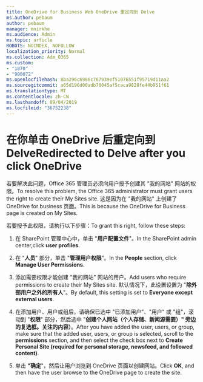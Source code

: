 ```yaml
---
title: OneDrive for Business Web OneDrive 重定向到 Delve
ms.author: pebaum
author: pebaum
manager: mnirkhe
ms.audience: Admin
ms.topic: article
ROBOTS: NOINDEX, NOFOLLOW
localization_priority: Normal
ms.collection: Adm_O365
ms.custom:
- "1870"
- "900072"
ms.openlocfilehash: 8ba296c6986c767939ef51076551f95719d11aa2
ms.sourcegitcommit: a65d196d00adb70045af5caca9828fe44b951f61
ms.translationtype: MT
ms.contentlocale: zh-CN
ms.lasthandoff: 09/04/2019
ms.locfileid: "36752238"
---
```

# <a name="redirected-to-delve-after-you-click-onedrive"></a><span data-ttu-id="ca437-102">在你单击 OneDrive 后重定向到 Delve</span><span class="sxs-lookup"><span data-stu-id="ca437-102">Redirected to Delve after you click OneDrive</span></span>

<span data-ttu-id="ca437-103">若要解决此问题，Office 365 管理员必须向用户授予创建其 "我的网站" 网站的权限。</span><span class="sxs-lookup"><span data-stu-id="ca437-103">To resolve this problem, the Office 365 administrator must grant users the right to create their My Sites site.</span></span> <span data-ttu-id="ca437-104">这是因为在 "我的网站" 上创建了 OneDrive for business 页面。</span><span class="sxs-lookup"><span data-stu-id="ca437-104">This is because the OneDrive for Business page is created on My Sites.</span></span>

<span data-ttu-id="ca437-105">若要授予此权限，请执行以下步骤：</span><span class="sxs-lookup"><span data-stu-id="ca437-105">To grant this right, follow these steps:</span></span>

1. <span data-ttu-id="ca437-106">在 SharePoint 管理中心中，单击 "**用户配置文件**"。</span><span class="sxs-lookup"><span data-stu-id="ca437-106">In the SharePoint admin center,click **user profiles**.</span></span>

2. <span data-ttu-id="ca437-107">在 "**人员**" 部分，单击 "**管理用户权限**"。</span><span class="sxs-lookup"><span data-stu-id="ca437-107">In the **People** section, click **Manage User Permissions**.</span></span>

3. <span data-ttu-id="ca437-108">添加需要权限才能创建 "我的网站" 网站的用户。</span><span class="sxs-lookup"><span data-stu-id="ca437-108">Add users who require permissions to create their My Sites site.</span></span> <span data-ttu-id="ca437-109">默认情况下，此设置设置为 "**除外部用户之外的所有人**"。</span><span class="sxs-lookup"><span data-stu-id="ca437-109">By default, this setting is set to **Everyone except external users**.</span></span>

4. <span data-ttu-id="ca437-110">在添加用户、用户或组后，请确保已选中 "已添加用户"、"用户" 或 "组"，滚动到 "**权限**" 部分，然后选中 "**创建个人网站（个人存储、新闻源需要）" 旁边的复选框。关注的内容）**。</span><span class="sxs-lookup"><span data-stu-id="ca437-110">After you have added the user, users, or group, make sure that the added user, users, or group is selected, scroll to the **permissions** section, and then select the check box next to **Create Personal Site (required for personal storage, newsfeed, and followed content)**.</span></span>

5. <span data-ttu-id="ca437-111">单击 **"确定**"，然后让用户浏览到 OneDrive 页面以创建网站。</span><span class="sxs-lookup"><span data-stu-id="ca437-111">Click **OK**, and then have the user browse to the OneDrive page to create the site.</span></span>
